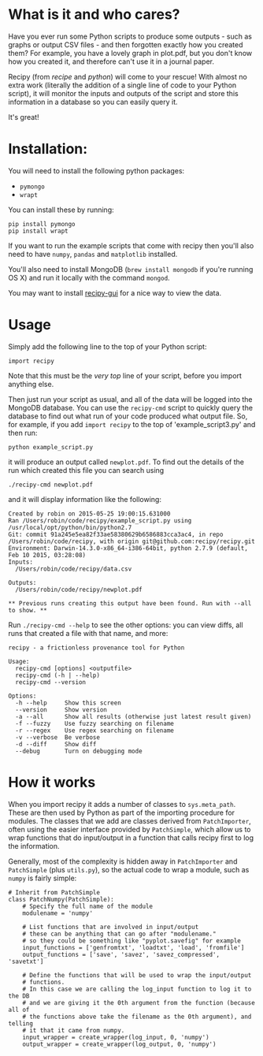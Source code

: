 # What is it and who cares?
Have you ever run some Python scripts to produce some outputs - such as graphs or output CSV files - and then forgotten exactly how you created them? For example, you have a lovely graph in plot.pdf, but you don't know how you created it, and therefore can't use it in a journal paper.

Recipy (from *recipe* and *python*) will come to your rescue! With almost no extra work (literally the addition of a single line of code to your Python script), it will monitor the inputs and outputs of the script and store this information in a database so you can easily query it.

It's great!

# Installation:
You will need to install the following python packages:
 * `pymongo`
 * `wrapt`

You can install these by running:

    pip install pymongo
    pip install wrapt

If you want to run the example scripts that come with recipy then you'll also need to have `numpy`, `pandas` and `matplotlib` installed.

You'll also need to install MongoDB (`brew install mongodb` if you're running OS X) and run it locally with the command `mongod`.

You may want to install [recipy-gui](https://github.com/recipy/recipy-gui) for a nice way to view the data.

# Usage
Simply add the following line to the top of your Python script:

    import recipy

Note that this must be the *very top* line of your script, before you import anything else.

Then just run your script as usual, and all of the data will be logged into the MongoDB database. You can use the `recipy-cmd` script to quickly query the database to find out what run of your code produced what output file. So, for example, if you add `import recipy` to the top of 'example_script3.py' and then run:

    python example_script.py
    
it will produce an output called `newplot.pdf`. To find out the details of the run which created this file you can search using

    ./recipy-cmd newplot.pdf

and it will display information like the following:

    Created by robin on 2015-05-25 19:00:15.631000
	Ran /Users/robin/code/recipy/example_script.py using /usr/local/opt/python/bin/python2.7
	Git: commit 91a245e5ea82f33ae58380629b6586883cca3ac4, in repo /Users/robin/code/recipy, with origin git@github.com:recipy/recipy.git
	Environment: Darwin-14.3.0-x86_64-i386-64bit, python 2.7.9 (default, Feb 10 2015, 03:28:08)
	Inputs:
	  /Users/robin/code/recipy/data.csv

	Outputs:
	  /Users/robin/code/recipy/newplot.pdf

	** Previous runs creating this output have been found. Run with --all to show. **
    
Run `./recipy-cmd --help` to see the other options: you can view diffs, all runs that created a file with that name, and more:

	recipy - a frictionless provenance tool for Python

	Usage:
	  recipy-cmd [options] <outputfile>
	  recipy-cmd (-h | --help)
	  recipy-cmd --version

	Options:
	  -h --help     Show this screen
	  --version     Show version
	  -a --all      Show all results (otherwise just latest result given)
	  -f --fuzzy    Use fuzzy searching on filename
	  -r --regex    Use regex searching on filename
	  -v --verbose  Be verbose
	  -d --diff     Show diff
	  --debug       Turn on debugging mode

# How it works
When you import recipy it adds a number of classes to `sys.meta_path`. These are then used by Python as part of the importing procedure for modules. The classes that we add are classes derived from `PatchImporter`, often using the easier interface provided by `PatchSimple`, which allow us to wrap functions that do input/output in a function that calls recipy first to log the information.

Generally, most of the complexity is hidden away in `PatchImporter` and `PatchSimple` (plus `utils.py`), so the actual code to wrap a module, such as `numpy` is fairly simple:

	# Inherit from PatchSimple
	class PatchNumpy(PatchSimple):
		# Specify the full name of the module
	    modulename = 'numpy'

	    # List functions that are involved in input/output
	    # these can be anything that can go after "modulename."
	    # so they could be something like "pyplot.savefig" for example
	    input_functions = ['genfromtxt', 'loadtxt', 'load', 'fromfile']
	    output_functions = ['save', 'savez', 'savez_compressed', 'savetxt']

	    # Define the functions that will be used to wrap the input/output
	    # functions.
	    # In this case we are calling the log_input function to log it to the DB
	    # and we are giving it the 0th argument from the function (because all of
	    # the functions above take the filename as the 0th argument), and telling
	    # it that it came from numpy.
	    input_wrapper = create_wrapper(log_input, 0, 'numpy')
	    output_wrapper = create_wrapper(log_output, 0, 'numpy')
